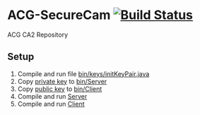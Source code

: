 # ACG-SecureCam [![Build Status](https://travis-ci.com/Infinitide/ACG-SecureCam.svg?token=VjEYc68MUWgPSpWqgDNV&branch=dev)](https://travis-ci.com/Infinitide/ACG-SecureCam)

ACG CA2 Repository

## Setup
1. Compile and run file [bin/keys/initKeyPair.java](bin/keys/initKeyPair.java)
2. Copy [private key](bin/keys/KeyPair/private.key) to [bin/Server](bin/Server)
3. Copy [public key](bin/keys/KeyPair/public.key) to [bin/Client](bin/Client)
4. Compile and run [Server](bin/Server/Server.java)
5. Compile and run [Client](bin/Client/Client.java)
